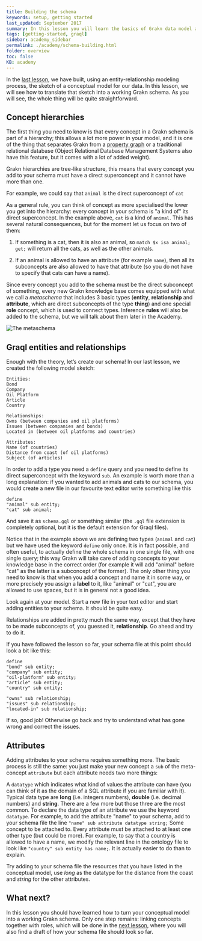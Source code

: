 ```yaml
---
title: Building the schema
keywords: setup, getting started
last_updated: September 2017
summary: In this lesson you will learn the basics of Grakn data model and start turning your conceptual model into a Grakn schema
tags: [getting-started, graql]
sidebar: academy_sidebar
permalink: ./academy/schema-building.html
folder: overview
toc: false
KB: academy
---
```

In the [last lesson](./conceptual-modeling-intro.html), we have built, using an entity-relationship modeling process, the sketch of a conceptual model for our data. In this lesson, we will see how to translate that sketch into a working Grakn schema. As you will see, the whole thing will be quite straightforward.

## Concept hierarchies
The first thing you need to know is that every concept in a Grakn schema is part of a hierarchy; this allows a lot more power in your model, and it is one of the thing that separates Grakn from a [property graph](https://github.com/tinkerpop/gremlin/wiki/Defining-a-Property-Graph) or a traditional relational database (Object Relational Database Management Systems also have this feature, but it comes with a lot of added weight).

Grakn hierarchies are tree-like structure, this means that every concept you add to your schema must have a direct superconcept and it cannot have more than one.

For example, we could say that `animal` is the direct superconcept of `cat`

As a general rule, you can think of concept as more specialised the lower you get into the hierarchy: every concept in your schema is "a kind of" its direct superconcept. In the example above, `cat` is a kind of `animal`. This has several natural consequences, but for the moment let us focus on two of them:

  1. If something is a cat, then it is also an animal, so `match $x isa animal; get;` will return all the cats, as well as the other animals.

  1. If an animal is allowed to have an attribute (for example `name`), then all its subconcepts are also allowed to have that attribute (so you do not have to specify that cats can have a name).

Since every concept you add to the schema must be the direct subconcept of something, every new Grakn knowledge base comes equipped with what we call a _metaschema_ that includes 3 basic types (**entity**, **relationship** and **attribute**,  which are direct subconcepts of the type **thing**) and one special **role** concept, which is used to connect types. Inference **rules** will also be added to the schema, but we will talk about them later in the Academy.

  ![The metaschema](/images/academy/3-schema/meta-schema.png)

## Graql entities and relationships
Enough with the theory, let’s create our schema! In our last lesson, we created the following model sketch:

```
Entities:
Bond
Company
Oil Platform
Article
Country

Relationships:
Owns (between companies and oil platforms)
Issues (between companies and bonds)
Located in (between oil platforms and countries)

Attributes:
Name (of countries)
Distance from coast (of oil platforms)
Subject (of articles)
```

In order to add a type you need a `define` query and you need to define its direct superconcept with the keyword `sub`. An example is worth more than a long explanation: if you wanted to add animals and cats to our schema, you would create a new file in our favourite text editor write something like this

```graql
define
"animal" sub entity;
"cat" sub animal;
```

And save it as `schema.gql` or something similar (the `.gql` file extension is completely optional, but it is the default extension for Graql files).

Notice that in the example above we are defining two types (`animal` and `cat`) but we have used the keyword `define` only once. It is in fact possible, and often useful, to actually define the whole schema in one single file, with one single query; this way Grakn will take care of adding concepts to your knowledge base in the correct order (for example it will add "animal" before "cat" as the latter is a subconcept of the former).
The only other thing you need to know is that when you add a concept and name it in some way, or more precisely you assign a **label** to it, like "animal" or "cat", you are allowed to use spaces, but it is in general not a good idea.

Look again at your model. Start a new file in your text editor and start adding entities to your schema. It should be quite easy.

Relationships are added in pretty much the same way, except that they have to be made subconcepts of, you guessed it,  **relationship**. Go ahead and try to do it.

If you have followed the lesson so far, your schema file at this point should look a bit like this:

```graql
define
"bond" sub entity;
"company" sub entity;
"oil-platform" sub entity;
"article" sub entity;
"country" sub entity;

"owns" sub relationship;
"issues" sub relationship;
"located-in" sub relationship;
```

If so, good job! Otherwise go back and try to understand what has gone wrong and correct the issues.


## Attributes
Adding attributes to your schema requires something more. The basic process is still the same: you just make your new concept a `sub` of the meta-concept `attribute` but each attribute needs two more things:

A `datatype` which indicates what kind of values the attribute can have (you can think of it as the domain of a SQL attribute if you are familiar with it). Typical data type are **long** (i.e. integers numbers), **double** (i.e. decimal numbers) and **string**. There are a few more but those three are the most common. To declare the data type of an attribute we use the keyword `datatype`. For example, to add the attribute "name" to your schema, add to your schema file the line `"name" sub attribute datatype string;`
Some concept to be attached to. Every attribute must be attached to at least one other type (but could be more). For example, to say that a country is allowed to have a name, we modify the relevant line in the ontology file to look like `"country" sub entity has name;`. It is actually easier to do than to explain.

Try adding to your schema file the resources that you have listed in the conceptual model, use _long_ as the datatype for the distance from the coast and _string_ for the other attributes.


## What next?
In this lesson you should have learned how to turn your conceptual model into a working Grakn schema. Only one step remains: linking concepts together with roles, which will be done in the [next lesson](./schema-building-continued.html), where you will also find a draft of how your schema file should look so far.
